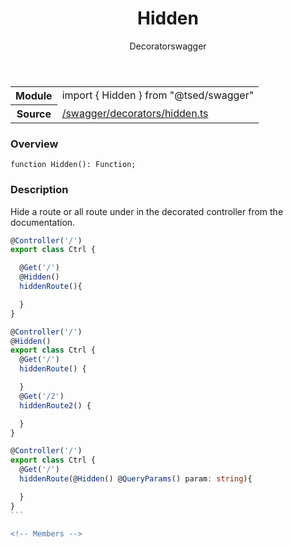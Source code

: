
<header class="symbol-info-header"><h1 id="hidden">Hidden</h1><label class="symbol-info-type-label decorator">Decorator</label><label class="api-type-label swagger" title="swagger">swagger</label></header>
<!-- summary -->
<section class="symbol-info"><table class="is-full-width"><tbody><tr><th>Module</th><td><div class="lang-typescript"><span class="token keyword">import</span> { Hidden }&nbsp;<span class="token keyword">from</span>&nbsp;<span class="token string">"@tsed/swagger"</span></div></td></tr><tr><th>Source</th><td><a href="https://github.com/Romakita/ts-express-decorators/blob/v4.17.6/src//swagger/decorators/hidden.ts#L0-L0">/swagger/decorators/hidden.ts</a></td></tr></tbody></table></section>
<!-- overview -->


### Overview


<pre><code class="typescript-lang ">function <span class="token function">Hidden</span><span class="token punctuation">(</span><span class="token punctuation">)</span><span class="token punctuation">:</span> Function<span class="token punctuation">;</span></code></pre>


<!-- Parameters -->

<!-- Description -->


### Description

Hide a route or all route under in the decorated controller from the documentation.

````typescript
@Controller('/')
export class Ctrl {

  @Get('/')
  @Hidden()
  hiddenRoute(){

  }
}

@Controller('/')
@Hidden()
export class Ctrl {
  @Get('/')
  hiddenRoute() {

  }
  @Get('/2')
  hiddenRoute2() {

  }
}

@Controller('/')
export class Ctrl {
  @Get('/')
  hiddenRoute(@Hidden() @QueryParams() param: string){

  }
}
```

<!-- Members -->

